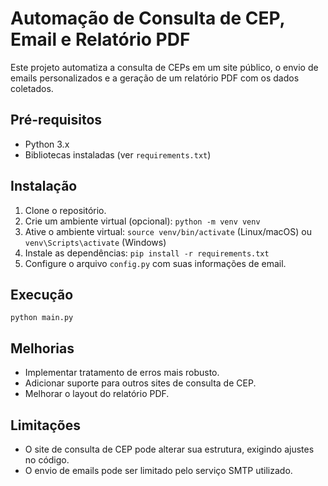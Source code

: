 # Automação de Consulta de CEP, Email e Relatório PDF

Este projeto automatiza a consulta de CEPs em um site público, o envio de emails personalizados e a geração de um relatório PDF com os dados coletados.

## Pré-requisitos

* Python 3.x
* Bibliotecas instaladas (ver `requirements.txt`)

## Instalação

1. Clone o repositório.
2. Crie um ambiente virtual (opcional): `python -m venv venv`
3. Ative o ambiente virtual: `source venv/bin/activate` (Linux/macOS) ou `venv\Scripts\activate` (Windows)
4. Instale as dependências: `pip install -r requirements.txt`
5. Configure o arquivo `config.py` com suas informações de email.

## Execução

`python main.py`

## Melhorias

* Implementar tratamento de erros mais robusto.
* Adicionar suporte para outros sites de consulta de CEP.
* Melhorar o layout do relatório PDF.

## Limitações

* O site de consulta de CEP pode alterar sua estrutura, exigindo ajustes no código.
* O envio de emails pode ser limitado pelo serviço SMTP utilizado.